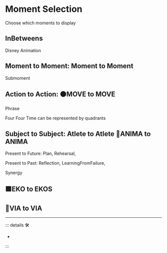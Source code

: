 # Moment Selection

Choose which moments to display

## InBetweens

Disney Animation

## Moment to Moment: <beta>Moment to Moment</beta>

Submoment

## Action to Action: 🟠<move>MOVE to MOVE</move>

Phrase

Four Four Time can be represented by quadrants

## Subject to Subject: Atlete to Atlete 💜<anima>ANIMA to ANIMA</anima>

Present to Future: Plan, Rehearsal,

Present to Past: Reflection, LearningFromFailure,

Synergy

## 🟩<ekos>EKO to EKOS</ekos>

## 🔻<via>VIA to VIA</via>

---

<!-- =================================================== -->
<!-- =================================================== -->
<!-- =================================================== -->
<!-- =================================================== -->
<!-- =================================================== -->
::: details 🛠

-

:::
